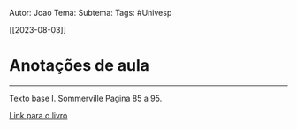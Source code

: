
   Autor: Joao
   Tema: 
   Subtema: 
   Tags: #Univesp 


[[2023-08-03]]


# Anotações de aula




---

Texto base
I. Sommerville
Pagina 85 a 95.

[Link para o livro](https://plataforma.bvirtual.com.br/Leitor/Publicacao/168127/pdf/98?code=q5oqDDUAYgYdrizF0ie2NDPPjLljr5D76xifWTCVoKUtQu7RVLNFyhwHCoqLh8ygEZzoMNUIuYy7yV/bjGbN0g==)

